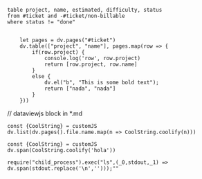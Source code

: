 ```dataview
table project, name, estimated, difficulty, status
from #ticket and -#ticket/non-billable
where status != "done"
```
``` dataviewjs
	
	let pages = dv.pages("#ticket")
	dv.table(["project", "name"], pages.map(row => {
		if(row.project) {
			console.log('row', row.project)
			return [row.project, row.name]
		}
		else {
			dv.el("b", "This is some bold text");
			return ["nada", "nada"]
		}
	}))
```

// dataviewjs block in *.md
```dataviewjs
const {CoolString} = customJS
dv.list(dv.pages().file.name.map(n => CoolString.coolify(n)))
```

```dataviewjs
const {CoolString} = customJS
dv.span(CoolString.coolify('hola'))
```
```dataviewjs
require("child_process").exec("ls",(_0,stdout,_1) => dv.span(stdout.replace('\n','')));""
```

